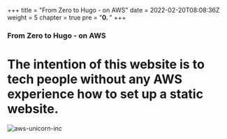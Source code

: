 +++
title = "From Zero to Hugo - on AWS"
date = 2022-02-20T08:08:36Z
weight = 5
chapter = true
pre = "<b>0. </b>"
+++

### From Zero to Hugo - on AWS

# The intention of this website is to tech people without any AWS experience how to set up a static website.

![aws-unicorn-inc](/images/aws-unicorn.png)
